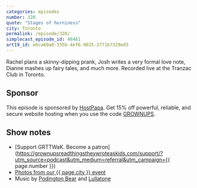 ```yaml
---
categories: episodes
number: 320
quote: "Stages of horniness"
city: Toronto
permalink: /episode/320/
simplecast_episode_id: 48461
art19_id: e6ca60a0-335b-4ef6-9025-2771b7329ed3
---
```


Rachel plans a skinny-dipping prank, Josh writes a very formal love note, Dianne mashes up fairy tales, and much more. Recorded live at the Tranzac Club in Toronto.

## Sponsor

This episode is sponsored by [HostPapa](https://www.hostpapa.com/grownups/). Get 15% off powerful, reliable, and secure website hosting when you use the code [GROWNUPS](https://www.hostpapa.com/grownups/).

## Show notes
- [Support GRTTWaK. Become a patron](https://grownupsreadthingstheywroteaskids.com/support/?utm_source=podcast&utm_medium=referral&utm_campaign={{ page.number }})
- [Photos from our {{ page.city }} event](https://www.facebook.com/grownupsreadthingstheywroteaskids/photos/?tab=album&album_id=10154059822253600)
- Music by [Podington Bear](https://geo.itunes.apple.com/us/artist/podington-bear/id250459572?at=10lR7u&mt=1&app=music) and [Lullatone](https://geo.itunes.apple.com/us/artist/lullatone/id34467705?at=10lR7u&mt=1&app=music)